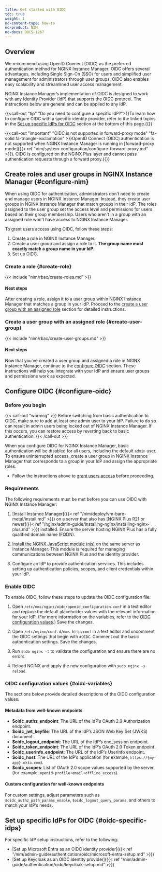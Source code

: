 ```yaml
---
title: Get started with OIDC
toc: true
weight: 1
nd-content-type: how-to
nd-product: NIM
nd-docs: DOCS-1267
---
```


## Overview

We recommend using OpenID Connect (OIDC) as the preferred authentication method for NGINX Instance Manager. OIDC offers several advantages, including Single Sign-On (SSO) for users and simplified user management for administrators through user groups. OIDC also enables easy scalability and streamlined user access management.

NGINX Instance Manager’s implementation of OIDC is designed to work with any Identity Provider (IdP) that supports the OIDC protocol. The instructions below are general and can be applied to any IdP.

{{<call-out "tip" "Do you need to configure a specific IdP?">}}To learn how to configure OIDC with a specific identity provider, refer to the linked topics in the [Set up specific IdPs for OIDC](#oidc-specific-idps) section at the bottom of this page.{{</call-out>}}

{{<call-out "important" "OIDC is not supported in forward-proxy mode" "fa-solid fa-triangle-exclamation" >}}OpenID Connect (OIDC) authentication is not supported when NGINX Instance Manager is running in [forward-proxy mode]({{< ref "nim/system-configuration/configure-forward-proxy.md" >}}). OIDC is configured on the NGINX Plus layer and cannot pass authentication requests through a forward proxy.{{</call-out>}}

## Create roles and user groups in NGINX Instance Manager {#configure-nim}

When using OIDC for authentication, administrators don't need to create and manage users in NGINX Instance Manager. Instead, they create user groups in NGINX Instance Manager that match groups in their IdP. The roles assigned to the user group set the access level and permissions for users based on their group membership. Users who aren't in a group with an assigned role won't have access to NGINX Instance Manager.

To grant users access using OIDC, follow these steps:

1. Create a role in NGINX Instance Manager.
2. Create a user group and assign a role to it. **The group name must exactly match a group name in your IdP**.
3. Set up OIDC.

### Create a role {#create-role}

{{< include "nim/rbac/create-roles.md" >}}

#### Next steps

After creating a role, assign it to a user group within NGINX Instance Manager that matches a group in your IdP. Proceed to the [create a user group with an assigned role](#create-user-group) section for detailed instructions.

### Create a user group with an assigned role {#create-user-group}

{{< include "nim/rbac/create-user-groups.md" >}}

#### Next steps

Now that you've created a user group and assigned a role in NGINX Instance Manager, continue to the [configure OIDC](#configure-oidc) section. These instructions will help you integrate with your IdP and ensure user groups and permissions work as expected.

## Configure OIDC {#configure-oidc}

### Before you begin

{{< call-out "warning" >}}
Before switching from basic authentication to OIDC, make sure to add at least one admin user to your IdP. Failure to do so can result in admin users being locked out of NGINX Instance Manager. If this occurs, you can restore access by reverting back to basic authentication.
{{< /call-out >}}

When you configure OIDC for NGINX Instance Manager, basic authentication will be disabled for all users, including the default `admin` user. To ensure uninterrupted access, create a user group in NGINX Instance Manager that corresponds to a group in your IdP and assign the appropriate roles.

- Follow the instructions above to [grant users access](#granting-users-access) before proceeding.

### Requirements

The following requirements must be met before you can use OIDC with NGINX Instance Manager:

1. [Install Instance Manager]({{< ref "/nim/deploy/vm-bare-metal/install.md" >}}) on a server that also has [NGINX Plus R21 or newer]({{< ref "/nginx/admin-guide/installing-nginx/installing-nginx-plus.md" >}}) installed. Ensure the server hosting NGINX Plus has a fully qualified domain name (FQDN).

2. [Install the NGINX JavaScript module (njs)](https://www.nginx.com/blog/introduction-nginscript/) on the same server as Instance Manager. This module is required for managing communications between NGINX Plus and the identity provider.

3. Configure an IdP to provide authentication services. This includes setting up authentication policies, scopes, and client credentials within your IdP.

### Enable OIDC

To enable OIDC, follow these steps to update the OIDC configuration file:

1. Open `/etc/nms/nginx/oidc/openid_configuration.conf` in a text editor and replace the default placeholder values with the relevant information for your IdP. (For more information on the variables, refer to the [OIDC configuration values](#oidc-variables).) Save the changes.

1. Open `/etc/nginx/conf.d/nms-http.conf` in a text editor and uncomment the OIDC settings that begin with `#OIDC`. Comment out the basic authentication settings. Save the changes.

1. Run `sudo nginx -t` to validate the configuration and ensure there are no errors.

1. Reload NGINX and apply the new configuration with `sudo nginx -s reload`.

### OIDC configuration values {#oidc-variables}

The sections below provide detailed descriptions of the OIDC configuration values.

#### Metadata from well-known endpoints

- **$oidc_authz_endpoint**: The URL of the IdP’s OAuth 2.0 Authorization endpoint.
- **$oidc_jwt_keyfile**: The URL of the IdP’s JSON Web Key Set (JWKS) document.
- **$oidc_logout_endpoint**: The URL of the IdP’s end_session endpoint.
- **$oidc_token_endpoint**: The URL of the IdP’s OAuth 2.0 Token endpoint.
- **$oidc_userinfo_endpoint**: The URL of the IdP’s UserInfo endpoint.
- **$oidc_host**: The URL of the IdP’s application (for example, `https://{my-app}.okta.com`).
- **$oidc_scopes**: List of OAuth 2.0 scope values supported by the server (for example, `openid+profile+email+offline_access`).

#### Custom configuration for well-known endpoints

For custom settings, adjust parameters such as `$oidc_authz_path_params_enable`, `$oidc_logout_query_params`, and others to match your IdP’s needs.

## Set up specific IdPs for OIDC {#oidc-specific-idps}

For specific IdP setup instructions, refer to the following:

- [Set up Microsoft Entra as an OIDC identity provider]({{< ref "/nim/admin-guide/authentication/oidc/microsoft-entra-setup.md" >}})
- [Set up Keycloak as an OIDC identity provider]({{< ref "/nim/admin-guide/authentication/oidc/keycloak-setup.md" >}})
